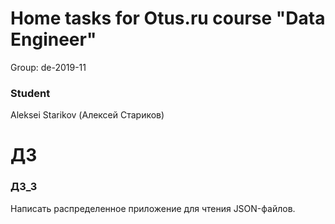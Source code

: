 
# Home tasks for Otus.ru course "Data Engineer"

Group: de-2019-11

### Student
Aleksei Starikov (Алексей Стариков)

# ДЗ

### ДЗ_3
Написать распределенное приложение для чтения JSON-файлов.
